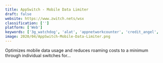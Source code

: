 ```yaml
---
title: AppSwitch - Mobile Data Limiter
draft: false 
website: https://www.zwitch.nets/wsx
classification: ['']
platform: ['Web']
keywords: ['3g_watchdog', 'alat', 'appnetworkcounter', 'credit_angel', 'credit_usage', 'du_meter', 'data_usage', 'digit', 'free_hit_counter_.net', 'glasswire', 'gufw', 'my_data_manager', 'netcounter', 'networx', 'oyapay', 'penny', 'shaplus_bandwidth_meter', 'smartapp', 'stripe_terminal', 'wiman', 'wirepool']
image: 2020/04/AppSwitch-Mobile-Data-Limiter.png
---
```

Optimizes mobile data usage and reduces roaming costs to a minimum through individual switches for...